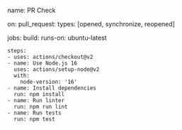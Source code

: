 name: PR Check

on:
  pull_request:
    types: [opened, synchronize, reopened]

jobs:
  build:
    runs-on: ubuntu-latest

    steps:
    - uses: actions/checkout@v2
    - name: Use Node.js 16
      uses: actions/setup-node@v2
      with:
        node-version: '16'
    - name: Install dependencies
      run: npm install
    - name: Run linter
      run: npm run lint
    - name: Run tests
      run: npm test